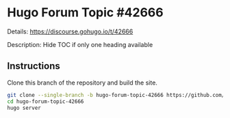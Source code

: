 # Hugo Forum Topic #42666

Details: <https://discourse.gohugo.io/t/42666>

Description: Hide TOC if only one heading available

## Instructions

Clone this branch of the repository and build the site.

```bash
git clone --single-branch -b hugo-forum-topic-42666 https://github.com/jmooring/hugo-testing hugo-forum-topic-42666
cd hugo-forum-topic-42666
hugo server
```
